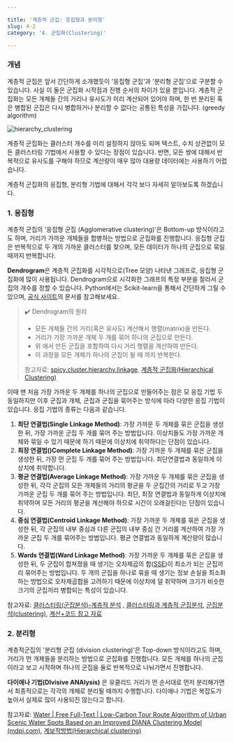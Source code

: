 ```yaml
---

title: '계층적 군집: 응집형과 분리형'
slug: 4-2
category: '4. 군집화(Clustering)'

--- 
```


### 개념 
계층적 군집은 앞서 간단하게 소개했듯이 '응집형 군집'과 '분리형 군집'으로 구분할 수 있습니다. 사실 이 둘은 군집화 시작점과 진행 순서의 차이가 있을 뿐입니다. 계층적 군집화는 모든 개체들 간의 거리나 유사도가 미리 계산되어 있어야 하며, 한 번 분리된 혹은 병합된 군집은 다시 병합하거나 분리할 수 없다는 공통된 특성을 가집니다. (greedy algorithm) 

![hierarchy_clustering](/machine-learning/4-2/4-2.png)

계층적 군집화는 클러스터 개수를 미리 설정하지 않아도 되며 텍스트, 수치 상관없이 모든 클러스터링 기법에서 사용할 수 있다는 장점이 있습니다. 
반면, 모든 쌍에 대해서 반복적으로 유사도를 구해야 하므로 계산량이 매우 많아 대용량 데이터에는 사용하기 어렵습니다. 

계층적 군집화의 응집형, 분리형 기법에 대해서 각각 보다 자세히 알아보도록 하겠습니다. 

### 1. 응집형 

계층적 군집의 '응집형 군집 (Agglomerative clustering)'은 Bottom-up 방식이라고도 하며, 거리가 가까운 개체들을 합병하는 방법으로 군집화를 진행합니다. 응집형 군집은 반복적으로 두 개의 가까운 클러스터를 찾으며, 모든 데이터가 하나의 군집으로 묶일 때까지 반복합니다. 

**Dendrogram**은 계층적 군집화를 시각적으로(Tree 모양) 나타낸 그래프로, 응집형 군집화에 많이 사용됩니다. Dendrogram으로 시각화한 그래프의 특정 부분을 잘라서 군집의 개수를 정할 수 있습니다. Python에서는 Scikit-learn을 통해서 간단하게 그릴 수 있으며, [공식 사이트](https://scikit-learn.org/stable/auto_examples/cluster/plot_agglomerative_dendrogram.html)의 문서를 참고해보세요. 

> ✔️ Dendrogram의  원리 
> - 모든 개체들 간의 거리(혹은 유사도) 계산해서 행렬(matrix)을 만든다. 
> - 거리가 가장 가까운 개체 두 개를 묶어 하나의 군집으로 만든다. 
> - 위 에서 만든 군집을 포함하여 다시 거리 행렬을 계산하여 만든다. 
> - 이 과정을 모든 개체가 하나의 군집이 될 때 까지 반복한다. 
  > 
> 참고자료: [spicy.cluster.hierarchy.linkage]([https://docs.scipy.org/doc/scipy/reference/generated/scipy.cluster.hierarchy.linkage.html](https://docs.scipy.org/doc/scipy/reference/generated/scipy.cluster.hierarchy.linkage.html)), [계층적 군집화(Hierarchical Clustering)]([https://ratsgo.github.io/machine%20learning/2017/04/18/HC/](https://ratsgo.github.io/machine%20learning/2017/04/18/HC/))

  이때 맨 처음 가장 가까운 두 개체를 하나의 군집으로 만들어주는 점은 모 응집 기법  두 동일하지만 이후 군집과 개체, 군집과 군집을 묶어주는 방식에 따라 다양한 응집 기법이 있습니다. 응집 기법의 종류는 다음과 같습니다. 

1. <b>최단 연결법(Single Linkage Method)</b>: 가장 가까운 두 개체를 묶은 군집을 생성한 뒤, 가장 가까운 군집 두 개를 묶어 주는 방법입니다. 이상치들도 가장 가까운 개체와 묶일 수 있기 때문에 하기 때문에 이상치에 취약하다는 단점이 있습니다. 
2. <b>최장 연결법()Complete Linkage Method)</b>: 가장 가까운 두 개체를 묶은 군집을 생성한 뒤, 가장 먼 군집 두 개를 묶어 주는 방법입니다. 최단연결법과 동일하게 이상치에 취약합니다. 
3. <b>평균 연결법(Average Linkage Method)</b>: 가장 가까운 두 개체를 묶은 군집을 생성한 뒤, 각각 군집의 모든 개체들의 거리의 평균을 두 군집간의 거리로 두고 가장 가까운 군집 두 개를 묶어 주는 방법입니다. 
최단, 최장 연결법과 동일하게 이상치에 취약하며 모든 거리의 평균을 계산해야 하므로 시간이 오래걸린다는 단점이 있습니다. 
4. <b>중심 연결법(Centroid Linkage Method)</b>: 가장 가까운 두 개체를 묶은 군집을 생성한 뒤, 각 군집의 내부 중심과 다른 군집의 내부 중심 간 거리를 계산하여 가장 가까운 군집 두 개를 묶어주는 방법입니다. 평균 연결법과 동일하게 계산량이 많습니다.  
5. <B>Wards 연결법(Ward Linkage Method)</b>: 가장 가까운 두 개체를 묶은 군집을 생성한 뒤, 두 군집이 합쳐졌을 때 생기는 오차제곱의 합([SSE](https://hlab.stanford.edu/brian/error_sum_of_squares.html))이 최소가 되는 군집끼리 묶어주는 방법입니다. 두 개의 군집을 하나로 묶을 때 생기는 정보 손실을 최소화하는 방법으로 
오차제곱합을 고려하기 때문에 이상치에 덜 취약하며 크기가 비슷한 크기의 군집끼리 병합되는 특성이 있습니다. 

참고자료: [클러스터링(군집분석)-계층적 분석](https://medium.com/h-document/%ED%81%B4%EB%9F%AC%EC%8A%A4%ED%84%B0%EB%A7%81-%EA%B5%B0%EC%A7%91-%EB%B6%84%EC%84%9D-%EA%B3%84%EC%B8%B5%EC%A0%81-%EA%B5%B0%EC%A7%91-a7cac74beb6c)
, [클러스터링과 계층적 군집분석](https://lucy-the-marketer.kr/ko/growth/hierarchical-clustering/), [군집분석(clustering)](https://velog.io/@kkiyou/%EB%A8%B8%EC%8B%A0%EB%9F%AC%EB%8B%9D-Clustering), [계산+코드 참고 자료](https://rfriend.tistory.com/202?category=706119)

### 2. 분리형 

계층적군집의 '분리형 군집 (division clustering)'은 Top-down 방식이라고도 하며, 거리가 먼 개체들을 분리하는 방법으로 군집화를 진행합니다. 모든 개체를 하나의 군집이라고 보고 시작하며 하나의 군집을 둘로 반복적으로 나눠가면서 진행합니다. 

__다이애나 기법(DIvisive ANAlysis)__ 은 유클리드 거리가 먼 순서대로 먼저 분리해가면서 최종적으로는 각각의 개체로 분리될 때까지 수행합니다. 다이애나 기법은 복잡도가 높아서 실제로 많이 사용되진 않는다고 합니다. 

참고자료: [Water | Free Full-Text | Low-Carbon Tour Route Algorithm of Urban Scenic Water Spots Based on an Improved DIANA Clustering Model (mdpi.com)](https://www.mdpi.com/2073-4441/14/9/1361), [계보적방법(Hierarchical clustering)](https://glorymind.tistory.com/entry/%EA%B3%84%EB%B3%B4%EC%A0%81-%EB%B0%A9%EB%B2%95Hierarchical-Clustering)

